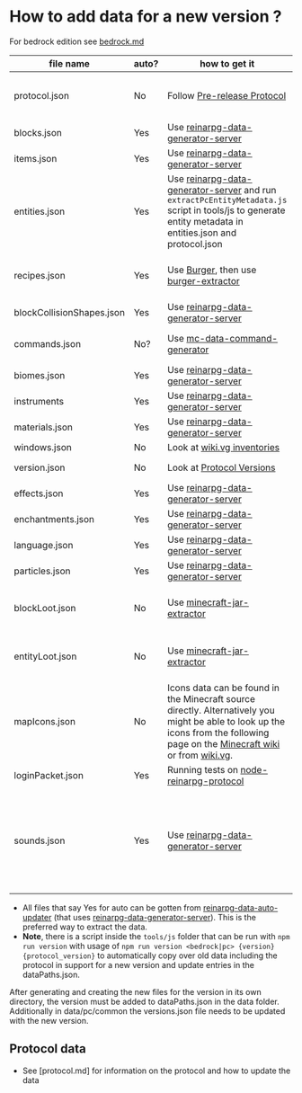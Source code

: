 # How to add data for a new version ?

For bedrock edition see [bedrock.md](bedrock.md)

| file name | auto? | how to get it | notes |
| -- | -- | -- | -- |
| protocol.json | No | Follow [Pre-release Protocol][1] | Always double check by looking at the Minecraft source files. |
| blocks.json | Yes | Use [reinarpg-data-generator-server][2] |
| items.json | Yes | Use [reinarpg-data-generator-server][2] |
| entities.json | Yes | Use [reinarpg-data-generator-server][2]  and run `extractPcEntityMetadata.js` script in tools/js to generate entity metadata in entities.json and protocol.json |
| recipes.json | Yes | Use [Burger][12], then use [burger-extractor][13] | should eventually be changed to native data generators |
| blockCollisionShapes.json | Yes | Use [reinarpg-data-generator-server][2] |
| commands.json | No? |Use [mc-data-command-generator][3] | Link to jar files have to be manually added |
| biomes.json | Yes | Use [reinarpg-data-generator-server][2] |
| instruments | Yes | Use [reinarpg-data-generator-server][2] |
| materials.json | Yes | Use [reinarpg-data-generator-server][2] |
| windows.json | No | Look at [wiki.vg inventories][4] |
| version.json | No | Look at [Protocol Versions][5] | [wiki.vg protocol numbers][6] |
| effects.json | Yes | Use [reinarpg-data-generator-server][2] |
| enchantments.json | Yes  | Use [reinarpg-data-generator-server][2] |
| language.json | Yes | Use [reinarpg-data-generator-server][2] |
| particles.json | Yes | Use [reinarpg-data-generator-server][2] |
| blockLoot.json | No | Use [minecraft-jar-extractor][11] | Extractor can be very be tempermental at times
| entityLoot.json | No |  Use [minecraft-jar-extractor][11] | Extractor can be very be tempermental at times
| mapIcons.json | No | Icons data can be found in the Minecraft source directly. Alternatively you might be able to look up the icons from the following page on the [Minecraft wiki][7] or from [wiki.vg][8]. | [reinarpg-data pr mapIcons][9] | 
| loginPacket.json | Yes | Running tests on [node-reinarpg-protocol][10] |
| sounds.json | Yes | Use [reinarpg-data-generator-server][2] | Make sure to check the packets that use this and the friendlybytebuffer functions to check if an offset is needed in the generator code.


* All files that say Yes for auto can be gotten from [reinarpg-data-auto-updater][9] (that uses [reinarpg-data-generator-server][2]). This is the preferred way to extract the data.
* **Note**, there is a script inside the `tools/js` folder that can be run with `npm run version` with usage of `npm run version <bedrock|pc> {version} {protocol_version}` to automatically copy over old data including the protocol in support for a new version and update entries in the dataPaths.json.

After generating and creating the new files for the version in its own directory, the version must be added to dataPaths.json in the data folder.
Additionally in data/pc/common the versions.json file needs to be updated with the new version.

## Protocol data
* See [protocol.md] for information on the protocol and how to update the data
  
[1]: https://wiki.vg/Pre-release_protocol
[2]: https://github.com/PrismarineJS/reinarpg-data-generator-server
[3]: https://github.com/Miro-Andrin/mc-data-command-generator
[4]: https://wiki.vg/Inventory
[5]: https://github.com/PrismarineJS/reinarpg-data/blob/master/data/pc/common/protocolVersions.json
[6]: https://wiki.vg/Protocol_version_numbers
[7]: https://minecraft.wiki/Map#Map_icons
[8]: https://wiki.vg/Protocol#Map_Data
[9]: https://github.com/PrismarineJS/reinarpg-data-auto-updater
[10]: https://github.com/PrismarineJS/node-reinarpg-protocol
[11]:  https://github.com/PrismarineJS/minecraft-jar-extractor
[12]: https://github.com/Pokechu22/Burger
[13]: https://github.com/PrismarineJS/burger-extractor
